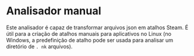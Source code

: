 # Analisador manual

Este analisador é capaz de transformar arquivos json em atalhos Steam. É útil para a criação de atalhos manuais para aplicativos no Linux (no Windows, a predefinição de atalho pode ser usada para analisar um diretório de `. nk` arquivos). 
